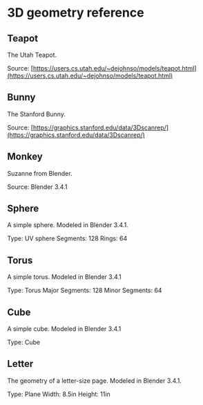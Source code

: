 # 3D geometry reference

## Teapot

The Utah Teapot.

Source: [https://users.cs.utah.edu/~dejohnso/models/teapot.html](https://users.cs.utah.edu/~dejohnso/models/teapot.html)

## Bunny

The Stanford Bunny.

Source: [https://graphics.stanford.edu/data/3Dscanrep/](https://graphics.stanford.edu/data/3Dscanrep/)

## Monkey

Suzanne from Blender.

Source: Blender 3.4.1

## Sphere

A simple sphere. Modeled in Blender 3.4.1.

Type: UV sphere
Segments: 128
Rings: 64

## Torus

A simple torus. Modeled in Blender 3.4.1

Type: Torus
Major Segments: 128
Minor Segments: 64

## Cube

A simple cube. Modeled in Blender 3.4.1

Type: Cube

## Letter

The geometry of a letter-size page. Modeled in Blender 3.4.1.

Type: Plane
Width: 8.5in
Height: 11in
